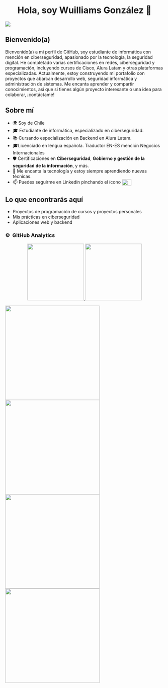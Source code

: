 <div align="center">
<h1 align="center">Hola, soy Wuilliams González</a> 👋</h1>
</div>
<img src="https://i.imgur.com/PT9uko3.jpeg">

## Bienvenido(a)

Bienvenido(a) a mi perfil de GitHub, soy estudiante de informática con mención en ciberseguridad, apasionado por la tecnología, la seguridad digital. He completado varias certificaciones en redes, ciberseguridad y programación, incluyendo cursos de Cisco, Alura Latam y otras plataformas especializadas. Actualmente, estoy construyendo mi portafolio con proyectos que abarcan desarrollo web, seguridad informática y administración de sistemas. Me encanta aprender y compartir conocimientos, así que si tienes algún proyecto interesante o una idea para colaborar, ¡contáctame!

## Sobre mí

- 🌍 Soy de Chile
- 🎓 Estudiante de informática, especializado en ciberseguridad.
- 📚 Cursando especialización en Backend en Alura Latam.
- 🎓Licenciado en lengua española. Traductor EN-ES mención Negocios Internacionales
- 🛡️ Certificaciones en **Ciberseguridad**, **Gobierno y gestión de la seguridad de la información**, y más.
- 🔧 Me encanta la tecnología y estoy siempre aprendiendo nuevas técnicas.
- 📫 Puedes seguirme en Linkedin pinchando el ícono <a href="https://www.linkedin.com/in/wuilliams-gonz%C3%A1lez-53050b160/" target="blank"><img align="center" src="https://raw.githubusercontent.com/rahuldkjain/github-profile-readme-generator/master/src/images/icons/Social/linked-in-alt.svg" height="20" width="30" /></a>
</p>

## Lo que encontrarás aquí

- Proyectos de programación de cursos y proyectos personales
- Mis prácticas en ciberseguridad
- Aplicaciones web y backend
                                                                                    

### ⚙️ &nbsp;GitHub Analytics

<p align="center">
<a href="https://github.com/WuilliamsGonzalez">
  <img height="180em" src="https://github-readme-stats-eight-theta.vercel.app/api?username=WuilliamsGonzalez&show_icons=true&theme=algolia&include_all_commits=true&count_private=true"/>
  <img height="180em" src="https://github-readme-stats-eight-theta.vercel.app/api/top-langs/?username=WuilliamsGonzalez&layout=compact&langs_count=8&theme=algolia"/>
</a>
</p>
<img src="https://i.imgur.com/6TMez7g.png" width="300">
<img src="https://i.imgur.com/xoozRCw.png" width="300">
<img src="https://i.imgur.com/fWoq5oi.png" width="300">
<img src="https://i.imgur.com/Q7ITCpt.png" width="300">
